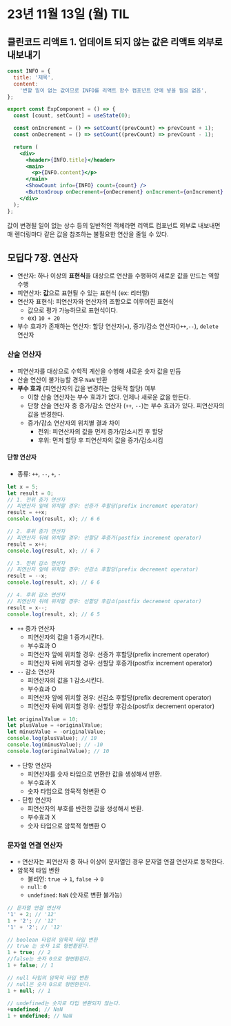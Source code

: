 # 23년 11월 13일 (월) TIL

## 클린코드 리액트 1. 업데이트 되지 않는 값은 리액트 외부로 내보내기

```jsx
const INFO = {
  title: '제목',
  content:
    '변할 일이 없는 값이므로 INFO를 리액트 함수 컴포넌트 안에 넣을 필요 없음',
};

export const ExpComponent = () => {
  const [count, setCount] = useState(0);

  const onIncrement = () => setCount((prevCount) => prevCount + 1);
  const onDecrement = () => setCount((prevCount) => prevCount - 1);

  return (
    <div>
      <header>{INFO.title}</header>
      <main>
        <p>{INFO.content}</p>
      </main>
      <ShowCount info={INFO} count={count} />
      <ButtonGroup onDecrement={onDecrement} onIncrement={onIncrement} />
    </div>
  );
};
```

값이 변경될 일이 없는 상수 등의 일반적인 객체라면 리액트 컴포넌트 외부로 내보내면 매 렌더링마다 같은 값을 참조하는 불필요한 연산을 줄일 수 있다.

## 모딥다 7장. 연산자

- 연산자: 하나 이상의 **표현식**을 대상으로 연산을 수행하여 새로운 값을 만드는 역할 수행
- 피연산자: **값**으로 표현될 수 있는 표현식 (ex: 리터럴)
- 연산자 표현식: 피연산자와 연산자의 조합으로 이루어진 표현식
  - 값으로 평가 가능하므로 표현식이다.
  - ex) `10 + 20`
- 부수 효과가 존재하는 연산자: 할당 연산자(`=`), 증가/감소 연산자()`++`,`--`), `delete` 연산자

### 산술 연산자

- 피연산자를 대상으로 수학적 계산을 수행해 새로운 숫자 값을 만듬
- 산술 연산이 불가능할 경우 `NaN` 반환
- **부수 효과** (피연산자의 값을 변경하는 암묵적 할당) 여부
  - 이항 산술 연산자는 부수 효과가 없다. 언제나 새로운 값을 만든다.
  - 단항 산술 연산자 중 증가/감소 연산자 (`++`, `--`)는 부수 효과가 있다. 피연산자의 값을 변경한다.
  - 증가/감소 연산자의 위치별 결과 차이
    - 전위: 피연산자의 값을 먼저 증가/감소시킨 후 할당
    - 후위: 먼저 할당 후 피연산자의 값을 증가/감소시킴

#### 단항 연산자

- 종류: `++`, `--`, `+`, `-`

```js
let x = 5;
let result = 0;
// 1. 전위 증가 연산자
// 피연산자 앞에 위치할 경우: 선증가 후할당(prefix increment operator)
result = ++x;
console.log(result, x); // 6 6

// 2. 후위 증가 연산자
// 피연산자 뒤에 위치할 경우: 선할당 후증가(postfix increment operator)
result = x++;
console.log(result, x); // 6 7

// 3. 전위 감소 연산자
// 피연산자 앞에 위치할 경우: 선감소 후할당(prefix decrement operator)
result = --x;
console.log(result, x); // 6 6

// 4. 후위 감소 연산자
// 피연산자 뒤에 위치할 경우: 선할당 후감소(postfix decrement operator)
result = x--;
console.log(result, x); // 6 5
```

- `++` 증가 연산자
  - 피연산자의 값을 1 증가시킨다.
  - 부수효과 O
  - 피연산자 앞에 위치할 경우: 선증가 후할당(prefix increment operator)
  - 피연산자 뒤에 위치할 경우: 선할당 후증가(postfix increment operator)
- `--` 감소 연산자
  - 피연산자의 값을 1 감소시킨다.
  - 부수효과 O
  - 피연산자 앞에 위치할 경우: 선감소 후할당(prefix decrement operator)
  - 피연산자 뒤에 위치할 경우: 선할당 후감소(postfix decrement operator)

```js
let originalValue = 10;
let plusValue = +originalValue;
let minusValue = -originalValue;
console.log(plusValue); // 10
console.log(minusValue); // -10
console.log(originalValue); // 10
```

- `+` 단항 연산자
  - 피연산자를 숫자 타입으로 변환한 값을 생성해서 반환.
  - 부수효과 X
  - 숫자 타입으로 암묵적 형변환 O
- `-` 단항 연산자
  - 피연산자의 부호를 반전한 값을 생성해서 반환.
  - 부수효과 X
  - 숫자 타입으로 암묵적 형변환 O

### 문자열 연결 연산자

- `+` 연산자는 피연산자 중 하나 이상이 문자열인 경우 문자열 연결 연산자로 동작한다.
- 암묵적 타입 변환
  - 불리언: `true` -> `1`, `false` -> `0`
  - `null`: `0`
  - `undefined`: `NaN` (숫자로 변환 불가능)

```js
// 문자열 연결 연산자
'1' + 2; // '12'
1 + '2'; // '12'
'1' + '2'; // '12'

// boolean 타입의 암묵적 타입 변환
// true 는 숫자 1로 형변환된다.
1 + true; // 2
//false는 숫자 0으로 형변환된다.
1 + false; // 1

// null 타입의 암묵적 타입 변환
// null은 숫자 0으로 형변환된다.
1 + null; // 1

// undefined는 숫자로 타입 변환되지 않는다.
+undefined; // NaN
1 + undefined; // NaN
```
